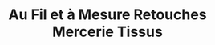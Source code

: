 ---
title: "Au Fil et à Mesure Retouches Mercerie Tissus"
url: /velaux/au-fil-et-a-mesure-retouches-mercerie-tissus/
shop: couture
---